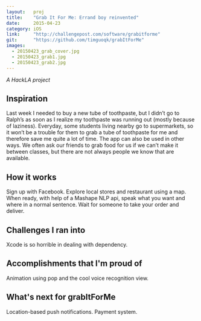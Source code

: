 ```yaml
---
layout:   proj
title:    "Grab It For Me: Errand boy reinvented"
date:     2015-04-23
category: iOS
link:     "http://challengepost.com/software/grabitforme"
git:      "https://github.com/timguoqk/grabItForMe"
images: 
  - 20150423_grab_cover.jpg
  - 20150423_grab1.jpg
  - 20150423_grab2.jpg
---
```


*A HackLA project*

## Inspiration

Last week I needed to buy a new tube of toothpaste, but I didn’t go to Ralph’s as soon as I realize my toothpaste was running out (mostly because of laziness). Everyday, some students living nearby go to supermarkets, so it won’t be a trouble for them to grab a tube of toothpaste for me and therefore save me quite a lot of time. The app can also be used in other ways. We often ask our friends to grab food for us if we can’t make it between classes, but there are not always people we know that are available.

## How it works

Sign up with Facebook. Explore local stores and restaurant using a map. When ready, with help of a Mashape NLP api, speak what you want and where in a normal sentence. Wait for someone to take your order and deliver.

## Challenges I ran into

Xcode is so horrible in dealing with dependency.

## Accomplishments that I'm proud of

Animation using pop and the cool voice recognition view.

## What's next for grabItForMe

Location-based push notifications. Payment system.